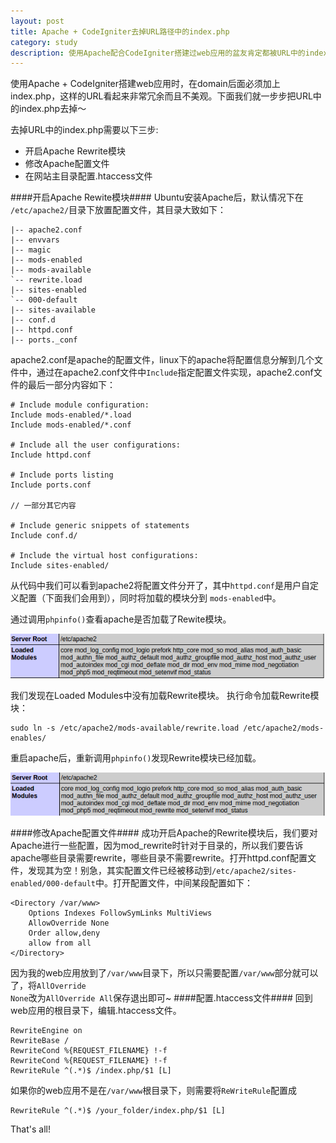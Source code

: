 ```yaml
---
layout: post
title: Apache + CodeIgniter去掉URL路径中的index.php
category: study
description: 使用Apache配合CodeIgniter搭建过web应用的盆友肯定都被URL中的index.php折磨过。这样的URL不仅每次访问都要加上index.php，最重要的是对我们的“审美”造成了极大的摧残。下面让我们一步一步把URL中的index.php去掉吧！
---
```


使用Apache + CodeIgniter搭建web应用时，在domain后面必须加上index.php，这样的URL看起来非常冗余而且不美观。下面我们就一步步把URL中的index.php去掉～

去掉URL中的index.php需要以下三步:

*   开启Apache Rewrite模块
*   修改Apache配置文件
*   在网站主目录配置.htaccess文件

####开启Apache Rewite模块####
Ubuntu安装Apache后，默认情况下在 <code>/etc/apache2/</code>目录下放置配置文件，其目录大致如下：

    |-- apache2.conf
    |-- envvars
    |-- magic
    |-- mods-enabled
    |-- mods-available
    `-- rewrite.load
    |-- sites-enabled
    `-- 000-default
    |-- sites-available
    |-- conf.d
    |-- httpd.conf
    |-- ports._conf

apache2.conf是apache的配置文件，linux下的apache将配置信息分解到几个文件中，通过在apache2.conf文件中<code>Include</code>指定配置文件实现，apache2.conf文件的最后一部分内容如下：

    # Include module configuration:
    Include mods-enabled/*.load
    Include mods-enabled/*.conf

    # Include all the user configurations:
    Include httpd.conf

    # Include ports listing
    Include ports.conf

    // 一部分其它内容

    # Include generic snippets of statements
    Include conf.d/

    # Include the virtual host configurations:
    Include sites-enabled/

从代码中我们可以看到apache2将配置文件分开了，其中<code>httpd.conf</code>是用户自定义配置（下面我们会用到），同时将加载的模块分到 <code>mods-enabled</code>中。

通过调用<code>phpinfo()</code>查看apache是否加载了Rewite模块。

![no rewrite](/images/CodeIgniter/no_write.png)

我们发现在Loaded Modules中没有加载Rewrite模块。
执行命令加载Rewrite模块：

    sudo ln -s /etc/apache2/mods-available/rewrite.load /etc/apache2/mods-enables/

重启apache后，重新调用<code>phpinfo()</code>发现Rewrite模块已经加载。

![rewrite](/images/CodeIgniter/write.png)

####修改Apache配置文件####
成功开启Apache的Rewrite模块后，我们要对Apache进行一些配置，因为mod_rewrite时针对于目录的，所以我们要告诉apache哪些目录需要rewrite，哪些目录不需要rewrite。打开httpd.conf配置文件，发现其为空！别急，其实配置文件已经被移动到<code>/etc/apache2/sites-enabled/000-default</code>中。打开配置文件，中间某段配置如下：

    <Directory /var/www>
        Options Indexes FollowSymLinks MultiViews
        AllowOverride None
        Order allow,deny
        allow from all
    </Directory>

因为我的web应用放到了<code>/var/www</code>目录下，所以只需要配置<code>/var/www</code>部分就可以了，将<code>AllOverride None</code>改为<code>AllOverride All</code>保存退出即可~
####配置.htaccess文件####
回到web应用的根目录下，编辑.htaccess文件。

    RewriteEngine on
    RewriteBase /
    RewriteCond %{REQUEST_FILENAME} !-f
    RewriteCond %{REQUEST_FILENAME} !-f
    RewriteRule ^(.*)$ /index.php/$1 [L]

如果你的web应用不是在<code>/var/www</code>根目录下，则需要将<code>ReWriteRule</code>配置成

    RewriteRule ^(.*)$ /your_folder/index.php/$1 [L]

That's all!
